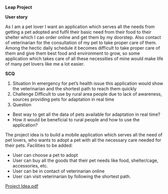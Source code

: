 **Leap Project**

**User story**

As I am a pet lover I want an application which serves all the needs from getting a 
pet adopted and fulfil their basic need from their food to their shelter which I can 
order online and get them by my doorstep. Also contact of veterinarian for the 
consultation of my pet to take proper care of them. Among the hectic daily 
schedule it becomes difficult to take proper care of them and give them best food 
and environment to grow, so some application which takes care of all these 
necessities of mine would make life of many pet lovers like me a lot easier.


**SCQ**

1) Situation
In emergency for pet’s health issue this application would show the veterinarian 
and the shortest path to reach them quickly
2) Challenge
Difficult to use by rural area people due to lack of awareness, sources providing 
pets for adaptation in real time
3) Question
* Best way to get all the data of pets available for adaptation in real time?
* How it would be beneficial to rural people and how to use the application?

The project idea is to build a mobile application which serves all the need of pet 
lovers, who wants to adopt a pet with all the necessary care needed for their pets.
Facilities to be added:
* User can choose a pet to adopt
* User can buy all the goods that their pet needs like food, shelter/cage, 
accessories, etc.
* User can be in contact of veterinarian online
* User can visit veterinarian by following the shortest path.


[Project Idea.pdf](https://github.com/Sakshi-2672/leap-project/files/6564654/Project.Idea.pdf)
